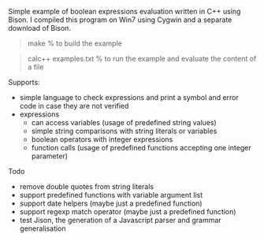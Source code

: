 Simple example of boolean expressions evaluation written in C++ using Bison.
I compiled this program on Win7 using Cygwin and a separate download of Bison.

> make                    % to build the example

> calc++ examples.txt     % to run the example and evaluate the content of a file

Supports:
- simple language to check expressions and print a symbol and error code in case they are not verified
- expressions
	- can access variables (usage of predefined string values)
	- simple string comparisons with string literals or variables
	- boolean operators with integer expressions
	- function calls (usage of predefined functions accepting one integer parameter)

Todo
- remove double quotes from string literals
- support predefined functions with variable argument list
- support date helpers (maybe just a predefined function)
- support regexp match operator (maybe just a predefined function)
- test Jison, the generation of a Javascript parser and grammar generalisation

